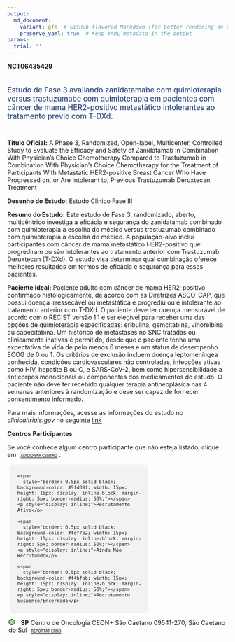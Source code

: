 ```yaml
---
output: 
  md_document:
    variant: gfm  # GitHub-flavored Markdown (for better rendering on GitHub)
    preserve_yaml: true  # Keep YAML metadata in the output
params:
  trial: ''
---
```


<script async src="https://scripts.simpleanalyticscdn.com/latest.js"></script>

**NCT06435429**

<div style="padding: 5px 5px 5px 0px; font-size: 1.20em; font-weight: 500; color: #2E4A7F; text-align: left; margin-bottom: 20px">

Estudo de Fase 3 avaliando zanidatamabe com quimioterapia versus
trastuzumabe com quimioterapia em pacientes com câncer de mama
HER2-positivo metastático intolerantes ao tratamento prévio com T-DXd.

</div>

**Título Oficial:** A Phase 3, Randomized, Open-label, Multicenter,
Controlled Study to Evaluate the Efficacy and Safety of Zanidatamab in
Combination With Physician’s Choice Chemotherapy Compared to Trastuzumab
in Combination With Physician’s Choice Chemotherapy for the Treatment of
Participants With Metastatic HER2-positive Breast Cancer Who Have
Progressed on, or Are Intolerant to, Previous Trastuzumab Deruxtecan
Treatment

**Desenho do Estudo:** Estudo Clinico Fase III

**Resumo do Estudo:** Este estudo de Fase 3, randomizado, aberto,
multicêntrico investiga a eficácia e segurança do zanidatamab combinado
com quimioterapia à escolha do médico versus trastuzumab combinado com
quimioterapia à escolha do médico. A população-alvo inclui participantes
com câncer de mama metastático HER2-positivo que progrediram ou são
intolerantes ao tratamento anterior com Trastuzumab Deruxtecan (T-DXd).
O estudo visa determinar qual combinação oferece melhores resultados em
termos de eficácia e segurança para esses pacientes.

**Paciente Ideal:** Paciente adulto com câncer de mama HER2-positivo
confirmado histologicamente, de acordo com as Diretrizes ASCO-CAP, que
possui doença irressecável ou metastática e progrediu ou é intolerante
ao tratamento anterior com T-DXd. O paciente deve ter doença mensurável
de acordo com o RECIST versão 1.1 e ser elegível para receber uma das
opções de quimioterapia especificadas: eribulina, gemcitabina,
vinorelbina ou capecitabina. Um histórico de metástases no SNC tratadas
ou clinicamente inativas é permitido, desde que o paciente tenha uma
expectativa de vida de pelo menos 6 meses e um status de desempenho ECOG
de 0 ou 1. Os critérios de exclusão incluem doença leptomeníngea
conhecida, condições cardiovasculares não controladas, infecções ativas
como HIV, hepatite B ou C, e SARS-CoV-2, bem como hipersensibilidade a
anticorpos monoclonais ou componentes dos medicamentos do estudo. O
paciente não deve ter recebido qualquer terapia antineoplásica nas 4
semanas anteriores à randomização e deve ser capaz de fornecer
consentimento informado.

Para mais informações, acesse as informações do estudo no
*clinicaltrials.gov* no seguinte
[link](https://clinicaltrials.gov/ct2/show/NCT06435429)

**Centros Participantes**

Se você conhece algum centro participante que não esteja listado, clique
em
<span style="color: #2E4A7F; margin-left: 2px; padding: 4px; background-color: #f3f2f1; border-radius: 8px; font-weight: 500; font-size: 0.6em"><a
href="https://cancertrialsbr.shinyapps.io/formsapp?study_nct_id=NCT06435429&amp;location_id=N%2FA&amp;location_full_name=N%2FA&amp;form_type=Adicionar%20Centro"
target="_blank">ADICIONAR CENTRO</a></span>.

<div style="margin-bottom: 8px; margin-left: 5px; padding: 8px; max-width: 300px; background-color: #f3f2f1; border-radius: 8px; font-size: 0.9em">

<div style="margin-left: 10px;">

    <span 
      style="border: 0.5px solid black; background-color: #9fd89f; width: 15px; height: 15px; display: inline-block; margin-right: 5px; border-radius: 50%;"></span>
    <p style="display: inline;">Recrutamento Ativo</p>

</div>

<div style="margin-left: 10px;">

    <span 
      style="border: 0.5px solid black; background-color: #fef7b2; width: 15px; height: 15px; display: inline-block; margin-right: 5px; border-radius: 50%;"></span>
    <p style="display: inline;">Ainda Não Recrutando</p>

</div>

<div style="margin-left: 10px;">

    <span 
      style="border: 0.5px solid black; background-color: #f4bfab; width: 15px; height: 15px; display: inline-block; margin-right: 5px; border-radius: 50%;"></span>
    <p style="display: inline;">Recrutamento Suspenso/Encerrado</p>

</div>

</div>

<div style="margin: 3px;">

<span style="border: 0.5px solid black; display: inline-block; width: 12px; height: 12px; border-radius: 50%; margin-right: 10px; padding-bottom: 0px; background-color: #9fd89f;"></span>
<b>SP</b> Centro de Oncologia CEON+ São Caetano 09541-270, São Caetano
do Sul
<span style="color: #2E4A7F; margin-left: 2px; padding: 4px; background-color: #f3f2f1; border-radius: 8px; font-weight: 500; font-size: 0.6em"><a
href="https://cancertrialsbr.shinyapps.io/formsapp?study_nct_id=NCT06435429&amp;location_id=CEONPESQUISASLTDASAOCAETANODOSUL09541270BRAZIL&amp;location_full_name=Centro%20de%20Oncologia%20CEON%2B%20S%C3%A3o%20Caetano%2C%2009541-270%2C%20S%C3%A3o%20Caetano%20do%20Sul&amp;form_type=Reportar%20Erro"
target="_blank">REPORTAR ERRO</a></span>

</div>
